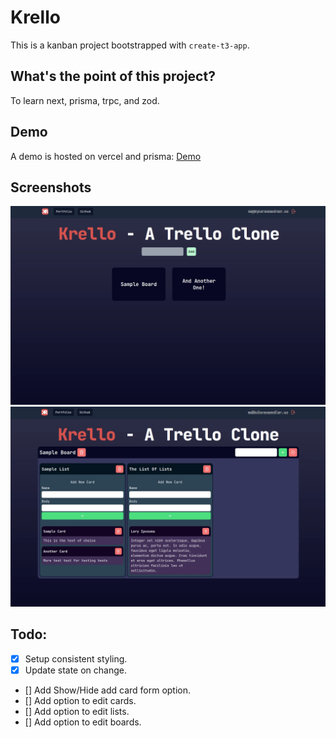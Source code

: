 # Krello

This is a kanban project bootstrapped with `create-t3-app`.  

## What's the point of this project?

To learn next, prisma, trpc, and zod.  

## Demo

A demo is hosted on vercel and prisma: [Demo](https://krello.kylerassweiler.ca)

## Screenshots
![Boards](.documentation/board-list.webp)  
![Lists](.documentation/list-list.webp)  

## Todo:
- [x] Setup consistent styling.
- [x] Update state on change.
- [] Add Show/Hide add card form option.
- [] Add option to edit cards.
- [] Add option to edit lists.
- [] Add option to edit boards.
